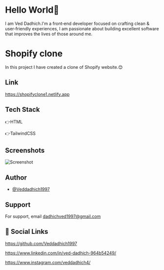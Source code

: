 # Hello World👋

I am Ved Dadhich.I'm a front‑end developer focused on crafting clean & user‑friendly experiences, I am passionate about building excellent software that improves the lives of those around me.

# Shopify clone

In this project I have created a clone of Shopify website.😊

## Link

https://shopifyclone1.netlify.app

## Tech Stack

👉HTML

👉TailwindCSS

## Screenshots

![Screenshot](./images/Screenshot%202022-10-18%20235843.png)

## Author

- [@Veddadhich1997](https://www.github.com/Veddadhich1997)

## Support

For support, email dadhichved1997@gmail.com

## 🔗 Social Links

https://github.com/Veddadhich1997

https://www.linkedin.com/in/ved-dadhich-964b54249/

https://www.instagram.com/veddadhich4/
